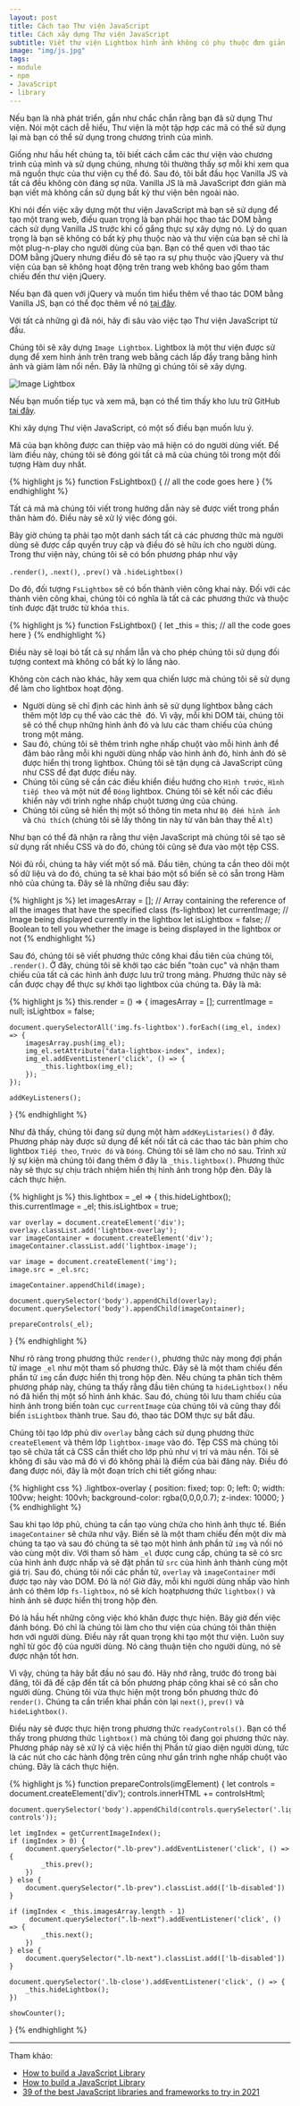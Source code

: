 ```yaml
---
layout: post
title: Cách tạo Thư viện JavaScript
title: Cách xây dựng Thư viện JavaScript
subtitle: Viết thư viện Lightbox hình ảnh không có phụ thuộc đơn giản
image: "img/js.jpg"
tags:
- module
- npm
- JavaScript
- library
---
```


Nếu bạn là nhà phát triển, gần như chắc chắn rằng bạn đã sử dụng Thư viện. Nói một cách dễ hiểu, Thư viện là một tập hợp các mã có thể sử dụng lại mà bạn có thể sử dụng trong chương trình của mình.

Giống như hầu hết chúng ta, tôi biết cách cắm các thư viện vào chương trình của mình và sử dụng chúng, nhưng tôi thường thấy sợ mỗi khi xem qua mã nguồn thực của thư viện cụ thể đó. Sau đó, tôi bắt đầu học Vanilla JS và tất cả đều không còn đáng sợ nữa. Vanilla JS là mã JavaScript đơn giản mà bạn viết mà không cần sử dụng bất kỳ thư viện bên ngoài nào.

Khi nói đến việc xây dựng một thư viện JavaScript mà bạn sẽ sử dụng để tạo một trang web, điều quan trọng là bạn phải học thao tác DOM bằng cách sử dụng Vanilla JS trước khi cố gắng thực sự xây dựng nó. Lý do quan trọng là bạn sẽ không có bất kỳ phụ thuộc nào và thư viện của bạn sẽ chỉ là một plug-n-play cho người dùng của bạn. Bạn có thể quen với thao tác DOM bằng jQuery nhưng điều đó sẽ tạo ra sự phụ thuộc vào jQuery và thư viện của bạn sẽ không hoạt động trên trang web không bao gồm tham chiếu đến thư viện jQuery.

Nếu bạn đã quen với jQuery và muốn tìm hiểu thêm về thao tác DOM bằng Vanilla JS, bạn có thể đọc thêm về nó [tại đây](https://faisalrashid.tech/blogs/JavaScript-vs-jQuery).

Với tất cả những gì đã nói, hãy đi sâu vào việc tạo Thư viện JavaScript từ đầu.

Chúng tôi sẽ xây dựng `Image Lightbox`. Lightbox là một thư viện được sử dụng để xem hình ảnh trên trang web bằng cách lấp đầy trang bằng hình ảnh và giảm làm nổi nền. Đây là những gì chúng tôi sẽ xây dựng.

![Image Lightbox](https://boxxv.github.io/img/posts/fs-ligthbox.gif "Image Lightbox")

Nếu bạn muốn tiếp tục và xem mã, bạn có thể tìm thấy kho lưu trữ GitHub [tại đây](https://github.com/FaisalST32/fs-lightbox).

Khi xây dựng Thư viện JavaScript, có một số điều bạn muốn lưu ý.

Mã của bạn không được can thiệp vào mã hiện có do người dùng viết.
Để làm điều này, chúng tôi sẽ đóng gói tất cả mã của chúng tôi trong một đối tượng Hàm duy nhất.

{% highlight js %}
function FsLightbox() {
	// all the code goes here 
}
{% endhighlight %}

Tất cả mã mà chúng tôi viết trong hướng dẫn này sẽ được viết trong phần thân hàm đó. Điều này sẽ xử lý việc đóng gói.

Bây giờ chúng ta phải tạo một danh sách tất cả các phương thức mà người dùng sẽ được cấp quyền truy cập và điều đó sẽ hữu ích cho người dùng. Trong thư viện này, chúng tôi sẽ có bốn phương pháp như vậy

`.render()`, `.next()`, `.prev()` và `.hideLightbox()`

Do đó, đối tượng `FsLightbox` sẽ có bốn thành viên công khai này. Đối với các thành viên công khai, chúng tôi có nghĩa là tất cả các phương thức và thuộc tính được đặt trước từ khóa `this`.

{% highlight js %}
function FsLightbox() {
	let _this = this;
	// all the code goes here 
}
{% endhighlight %}

Điều này sẽ loại bỏ tất cả sự nhầm lẫn và cho phép chúng tôi sử dụng đối tượng context mà không có bất kỳ lo lắng nào.

Không còn cách nào khác, hãy xem qua chiến lược mà chúng tôi sẽ sử dụng để làm cho lightbox hoạt động.
- Người dùng sẽ chỉ định các hình ảnh sẽ sử dụng lightbox bằng cách thêm một lớp cụ thể vào các thẻ <img> đó. Vì vậy, mỗi khi DOM tải, chúng tôi sẽ có thể chụp những hình ảnh đó và lưu các tham chiếu của chúng trong một mảng.
- Sau đó, chúng tôi sẽ thêm trình nghe nhấp chuột vào mỗi hình ảnh để đảm bảo rằng mỗi khi người dùng nhấp vào hình ảnh đó, hình ảnh đó sẽ được hiển thị trong lightbox. Chúng tôi sẽ tận dụng cả JavaScript cũng như CSS để đạt được điều này.
- Chúng tôi cũng sẽ cần các điều khiển điều hướng cho `Hình trước`, `Hình tiếp theo` và một nút để `Đóng` lightbox. Chúng tôi sẽ kết nối các điều khiển này với trình nghe nhấp chuột tương ứng của chúng.
- Chúng tôi cũng sẽ hiển thị một số thông tin meta như `Bộ đếm hình ảnh` và `Chú thích` (chúng tôi sẽ lấy thông tin này từ văn bản thay thế `Alt`)

Như bạn có thể đã nhận ra rằng thư viện JavaScript mà chúng tôi sẽ tạo sẽ sử dụng rất nhiều CSS và do đó, chúng tôi cũng sẽ đưa vào một tệp CSS.

Nói đủ rồi, chúng ta hãy viết một số mã. Đầu tiên, chúng ta cần theo dõi một số dữ liệu và do đó, chúng ta sẽ khai báo một số biến sẽ có sẵn trong Hàm nhỏ của chúng ta. Đây sẽ là những điều sau đây:

{% highlight js %}
let imagesArray = [];    // Array containing the reference of all the images that have the specified class (fs-lightbox)
let currentImage;        // Image being displayed currently in the lightbox
let isLightbox = false;  // Boolean to tell you whether the image is being displayed in the lightbox or not
{% endhighlight %}

Sau đó, chúng tôi sẽ viết phương thức công khai đầu tiên của chúng tôi, `.render()`. Ở đây, chúng tôi sẽ khởi tạo các biến "toàn cục" và nhận tham chiếu của tất cả các hình ảnh được lưu trữ trong mảng. Phương thức này sẽ cần được chạy để thực sự khởi tạo lightbox của chúng ta. Đây là mã:

{% highlight js %}
this.render = () => {
	imagesArray = [];
	currentImage = null;
	isLightbox = false;

	document.querySelectorAll('img.fs-lightbox').forEach((img_el, index) => {
		imagesArray.push(img_el);
		img_el.setAttribute("data-lightbox-index", index);
		img_el.addEventListener('click', () => {
			_this.lightbox(img_el);
		});
	});

	addKeyListeners();
}
{% endhighlight %}

Như đã thấy, chúng tôi đang sử dụng một hàm `addKeyListaries()` ở đây. Phương pháp này được sử dụng để kết nối tất cả các thao tác bàn phím cho lightbox `Tiếp theo`, `Trước đó` và `Đóng`. Chúng tôi sẽ làm cho nó sau. Trình xử lý sự kiện mà chúng tôi đang thêm ở đây là `_this.lightbox()`. Phương thức này sẽ thực sự chịu trách nhiệm hiển thị hình ảnh trong hộp đèn. Đây là cách thực hiện.

{% highlight js %}
this.lightbox = _el => {
	this.hideLightbox();
	this.currentImage = _el;
	this.isLightbox = true;

	var overlay = document.createElement('div');
	overlay.classList.add('lightbox-overlay');
	var imageContainer = document.createElement('div');
	imageContainer.classList.add('lightbox-image');

	var image = document.createElement('img');
	image.src = _el.src;

	imageContainer.appendChild(image);

	document.querySelector('body').appendChild(overlay);
	document.querySelector('body').appendChild(imageContainer);

	prepareControls(_el);
}
{% endhighlight %}

Như rõ ràng trong phương thức `render()`, phương thức này mong đợi phần tử image `_el` như một tham số phương thức. Đây sẽ là một tham chiếu đến phần tử `img` cần được hiển thị trong hộp đèn. Nếu chúng ta phân tích thêm phương pháp này, chúng ta thấy rằng đầu tiên chúng ta `hideLightbox()` nếu nó đã hiển thị một số hình ảnh khác. Sau đó, chúng tôi lưu tham chiếu của hình ảnh trong biến toàn cục `currentImage` của chúng tôi và cũng thay đổi biến `isLightbox` thành true. Sau đó, thao tác DOM thực sự bắt đầu.

Chúng tôi tạo lớp phủ div `overlay` bằng cách sử dụng phương thức `createElement` và thêm lớp `lightbox-image` vào đó. Tệp CSS mà chúng tôi tạo sẽ chứa tất cả CSS cần thiết cho lớp phủ như vị trí và màu nền. Tôi sẽ không đi sâu vào mã đó vì đó không phải là điểm của bài đăng này. Điều đó đang được nói, đây là một đoạn trích chi tiết giống nhau:

{% highlight css %}
.lightbox-overlay {
	position: fixed;
	top: 0;
	left: 0;
	width: 100vw;
	height: 100vh;
	background-color: rgba(0,0,0,0.7);
	z-index: 10000;
}
{% endhighlight %}

Sau khi tạo lớp phủ, chúng ta cần tạo vùng chứa cho hình ảnh thực tế. Biến `imageContainer` sẽ chứa như vậy. Biến sẽ là một tham chiếu đến một div mà chúng ta tạo và sau đó chúng ta sẽ tạo một hình ảnh phần tử `img` và nối nó vào cùng một div. Với tham số hàm `_el` được cung cấp, chúng ta sẽ có src của hình ảnh được nhấp và sẽ đặt phần tử `src` của hình ảnh thành cùng một giá trị. Sau đó, chúng tôi nối các phần tử, `overlay` và `imageContainer` mới được tạo này vào DOM. Đó là nó! Giờ đây, mỗi khi người dùng nhấp vào hình ảnh có thêm lớp `fs-lightbox`, nó sẽ kích hoạtphương thức `lightbox()` và hình ảnh sẽ được hiển thị trong hộp đèn.

Đó là hầu hết những công việc khó khăn được thực hiện. Bây giờ đến việc đánh bóng. Đó chỉ là chúng tôi làm cho thư viện của chúng tôi thân thiện hơn với người dùng. Điều này rất quan trọng khi tạo một thư viện. Luôn suy nghĩ từ góc độ của người dùng. Nó càng thuận tiện cho người dùng, nó sẽ được nhận tốt hơn.

Vì vậy, chúng ta hãy bắt đầu nó sau đó. Hãy nhớ rằng, trước đó trong bài đăng, tôi đã đề cập đến tất cả bốn phương pháp công khai sẽ có sẵn cho người dùng. Chúng tôi vừa thực hiện một trong bốn phương thức đó `render()`. Chúng ta cần triển khai phần còn lại `next()`, `prev()` và `hideLightbox()`.

Điều này sẽ được thực hiện trong phương thức `readyControls()`. Bạn có thể thấy trong  phương thức `lightbox()` mà chúng tôi đang gọi phương thức này. Phương pháp này sẽ xử lý cả việc hiển thị Phần tử giao diện người dùng, tức là các nút cho các hành động trên cũng như gắn trình nghe nhấp chuột vào chúng. Đây là cách thực hiện.

{% highlight js %}
function prepareControls(imgElement) {
	let controls = document.createElement('div');
	controls.innerHTML += controlsHtml;

	document.querySelector('body').appendChild(controls.querySelector('.lightbox-controls'));

	let imgIndex = getCurrentImageIndex();
	if (imgIndex > 0) {
		document.querySelector(".lb-prev").addEventListener('click', () => {
			_this.prev();
		})
	} else {
		document.querySelector(".lb-prev").classList.add(['lb-disabled'])
	}

	if (imgIndex < _this.imagesArray.length - 1)
		 document.querySelector(".lb-next").addEventListener('click', () => {
			_this.next();
		})
	} else {
		document.querySelector(".lb-next").classList.add(['lb-disabled'])
	}

	document.querySelector('.lb-close').addEventListener('click', () => {
		_this.hideLightbox();
	})

	showCounter();
}
{% endhighlight %}




-----
Tham khảo:
- [How to build a JavaScript Library](https://faisalrashid.tech/blogs/How-to-build-a-JavaScript-Library)
- [How to build a JavaScript Library](https://levelup.gitconnected.com/how-to-build-a-javascript-library-6b7161315f3d)
- [39 of the best JavaScript libraries and frameworks to try in 2021](https://getflywheel.com/layout/best-javascript-libraries-frameworks-2020/)
